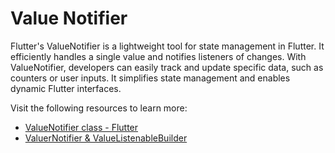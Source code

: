 # Value Notifier

Flutter's ValueNotifier is a lightweight tool for state management in Flutter. It efficiently handles a single value and notifies listeners of changes. With ValueNotifier, developers can easily track and update specific data, such as counters or user inputs. It simplifies state management and enables dynamic Flutter interfaces.

Visit the following resources to learn more:

- [ValueNotifier class - Flutter](https://api.flutter.dev/flutter/foundation/ValueNotifier-class.html)
- [ValuerNotifier & ValueListenableBuilder](https://medium.com/@avnishnishad/flutter-communication-between-widgets-using-valuenotifier-and-valuelistenablebuilder-b51ef627a58b)